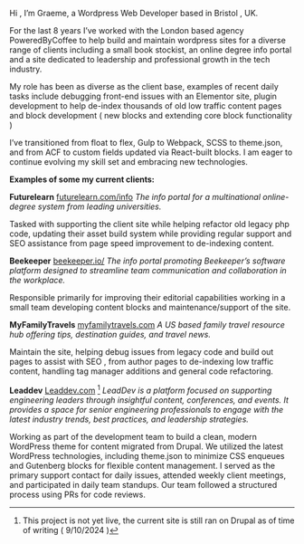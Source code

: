 Hi , I’m Graeme, a Wordpress Web Developer based in Bristol , UK. 

For the last 8 years I’ve worked with the London based agency PoweredByCoffee to help build and maintain wordpress sites for a diverse range of clients including a small book stockist, an online degree info portal and a site dedicated to leadership and professional growth in the tech industry.

My role has been as diverse as the client base, examples of recent daily tasks include debugging front-end issues with an Elementor site, plugin development to help de-index thousands of old low traffic content pages and block development ( new blocks and extending core block functionality )

I’ve transitioned from float to flex, Gulp to Webpack, SCSS to theme.json, and from ACF to custom fields updated via React-built blocks. I am eager to continue evolving my skill set and embracing new technologies.

**Examples of some my current clients:**

**Futurelearn**
[futurelearn.com/info](https://futurelearn.com/info)
*The info portal for a multinational online-degree system from leading universities.*

Tasked with supporting the client site while helping refactor old legacy php code, updating their asset build system while providing regular support and SEO assistance from page speed improvement to de-indexing content.

**Beekeeper**
[beekeeper.io/](https://www.beekeeper.io/)
*The info portal promoting Beekeeper’s software platform designed to streamline team communication and collaboration in the workplace.*

Responsible primarily for improving their editorial capabilities working in a small team developing content blocks and maintenance/support of the site.

**MyFamilyTravels**
[myfamilytravels.com](https://myfamilytravels.com/)
*A US based family travel resource hub offering tips, destination guides, and travel news.*

Maintain the site, helping debug issues from legacy code and build out pages to assist with SEO , from author pages to de-indexing low traffic content, handling tag manager additions and general code refactoring.

**Leaddev**
[Leaddev.com](https://Leaddev.com) [^1]
*LeadDev is a platform focused on supporting engineering leaders through insightful content, conferences, and events. It provides a space for senior engineering professionals to engage with the latest industry trends, best practices, and leadership strategies.*

Working as part of the development team to build a clean, modern WordPress theme for content migrated from Drupal. We utilized the latest WordPress technologies, including theme.json to minimize CSS enqueues and Gutenberg blocks for flexible content management. I served as the primary support contact for daily issues, attended weekly client meetings, and participated in daily team standups. Our team followed a structured process using PRs for code reviews.

[^1]: This project is not yet live, the current site is still ran on Drupal as of time of writing ( 9/10/2024 )
